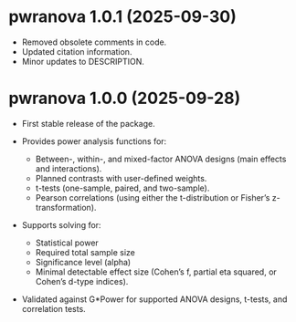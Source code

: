 # pwranova 1.0.1 (2025-09-30)

* Removed obsolete comments in code.
* Updated citation information.
* Minor updates to DESCRIPTION.

# pwranova 1.0.0 (2025-09-28)

* First stable release of the package.

* Provides power analysis functions for:
  - Between-, within-, and mixed-factor ANOVA designs (main effects and interactions).
  - Planned contrasts with user-defined weights.
  - t-tests (one-sample, paired, and two-sample).
  - Pearson correlations (using either the t-distribution or Fisher’s z-transformation).

* Supports solving for:
  - Statistical power
  - Required total sample size
  - Significance level (alpha)
  - Minimal detectable effect size (Cohen’s f, partial eta squared, or Cohen’s d-type indices).

* Validated against G*Power for supported ANOVA designs, t-tests, and correlation tests.
